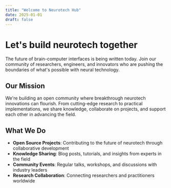 ```yaml
---
title: "Welcome to Neurotech Hub"
date: 2025-01-01
draft: false
---
```


# Let's build neurotech together

The future of brain-computer interfaces is being written today. Join our community of researchers, engineers, and innovators who are pushing the boundaries of what's possible with neural technology.

## Our Mission

We're building an open community where breakthrough neurotech innovations can flourish. From cutting-edge research to practical implementations, we share knowledge, collaborate on projects, and support each other in advancing the field.

## What We Do

- **Open Source Projects**: Contributing to the future of neurotech through collaborative development
- **Knowledge Sharing**: Blog posts, tutorials, and insights from experts in the field  
- **Community Events**: Regular talks, workshops, and discussions with industry leaders
- **Research Collaboration**: Connecting researchers and practitioners worldwide